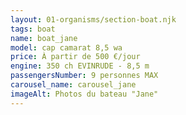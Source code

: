 ```yaml
---
layout: 01-organisms/section-boat.njk
tags: boat
name: boat_jane
model: cap camarat 8,5 wa
price: À partir de 500 €/jour
engine: 350 ch EVINRUDE - 8,5 m
passengersNumber: 9 personnes MAX
carousel_name: carousel_jane
imageAlt: Photos du bateau "Jane"
---
```

